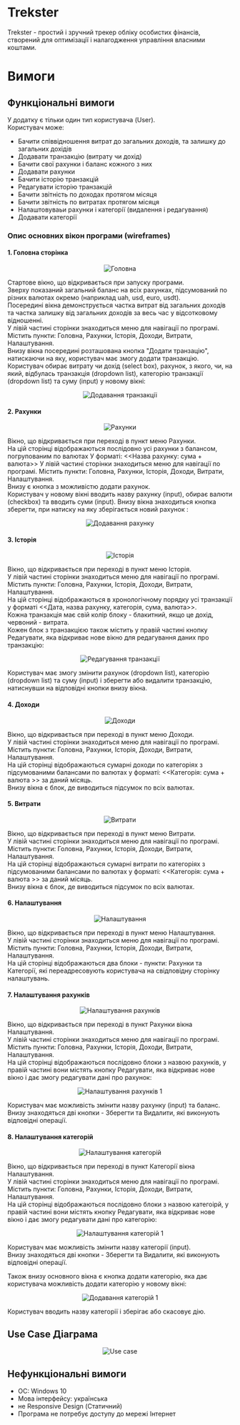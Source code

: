 # Trekster

Trekster - простий і зручний трекер обліку особистих фінансів, створений для оптимізації і налагодження управління власними коштами.

# Вимоги

## Функціональні вимоги

У додатку є тільки один тип користувача (User).  
Користувач може:
- Бачити співвідношення витрат до загальних доходів, та залишку до загальних дохідів
- Додавати транзакцію (витрату чи дохід)
- Бачити свої рахунки і баланс кожного з них
- Додавати рахунки
- Бачити історію транзакцій
- Редагувати історію транзакцій
- Бачити звітність по доходах протягом місяця
- Бачити звітність по витратах протягом місяця
- Налаштовуваьи рахунки і категорії (видалення і редагування)
- Додавати категорії

### Опис основних вікон програми (wireframes)

#### 1. Головна сторінка

<p align="center">
	<img src="https://github.com/yvoznyak/Trekster/blob/main/images/main.jpg" alt="Головна"/>
</p>

Стартове вікно, що відкривається при запуску програми.  
Зверху показаний загальний баланс на всіх рахунках, підсумований по різних валютах окремо (наприклад uah, usd, euro, usdt).  
Посередині вікна демонструється частка витрат від загальних доходів та частка залишку від загальних доходів за весь час у відсотковому відношенні.  
У лівій частині сторінки знаходиться меню для навігації по програмі. Містить пункти: Головна, Рахунки, Історія, Доходи, Витрати, Налаштування.  
Внизу вікна посередині розташована кнопка "Додати транзацію", натискаючи на яку, користувач має змогу додати транзакцію.  
Користувач обирає витрату чи дохід (select box), рахунок, з якого, чи, на який, відбулась транзакція (dropdown list), категорію транзакції (dropdown list) та суму (input) у новому вікні:

<p align="center">
	<img src="https://github.com/yvoznyak/Trekster/blob/main/images/add%20trans.jpg" alt="Додавання транзакції"/>
</p>

#### 2. Рахунки

<p align="center">
	<img src="https://github.com/yvoznyak/Trekster/blob/main/images/accounts.jpg" alt="Рахунки"/>
</p>

Вікно, що відкривається при переході в пункт меню Рахунки.  
На цій сторінці відображаються послідовно усі рахунки з балансом, погрупованим по валютах У форматі: <<Назва рахунку: сума + валюта>>
У лівій частині сторінки знаходиться меню для навігації по програмі. Містить пункти: Головна, Рахунки, Історія, Доходи, Витрати, Налаштування.  
Внизу є кнопка з можливістю додати рахунок.  
Користувач у новому вікні вводить назву рахунку (input), обирає валюти (checkbox) та вводить суми (input). Внизу вікна знаходиться кнопка зберегти, при натиску на яку зберігається новий рахунок :

<p align="center">
	<img src="https://github.com/yvoznyak/Trekster/blob/main/images/add%20account.jpg" alt="Додавання рахунку"/>
</p>

#### 3. Історія

<p align="center">
	<img src="https://github.com/yvoznyak/Trekster/blob/main/images/history.jpg" alt="Історія"/>
</p>

Вікно, що відкривається при переході в пункт меню Історія.  
У лівій частині сторінки знаходиться меню для навігації по програмі. Містить пункти: Головна, Рахунки, Історія, Доходи, Витрати, Налаштування.  
На цій сторінці відображаються в хронологічному порядку усі транзакції у форматі <<Дата, назва рахунку, категорія, сума, валюта>>.  
Кожна транзакція має свій колір блоку - блакитний, якщо це дохід, червоний - витрата.  
Кожен блок з транзакцією також містить у правій частині кнопку Редагувати, яка відкриває нове вікно для редагування даних про транзакцію:

<p align="center">
	<img src="https://github.com/yvoznyak/Trekster/blob/main/images/edit%20trans%201.jpg" alt="Редагування транзакції"/>
</p>

Користувач має змогу змінити рахунок (dropdown list), категорію (dropdown list) та суму (input) і зберегти або видалити транзакцію, натиснувши на відповідні кнопки внизу вікна.

#### 4. Доходи  

<p align="center">
	<img src="https://github.com/yvoznyak/Trekster/blob/main/images/profit.jpg" alt="Доходи"/>
</p>

Вікно, що відкривається при переході в пункт меню Доходи.  
У лівій частині сторінки знаходиться меню для навігації по програмі. Містить пункти: Головна, Рахунки, Історія, Доходи, Витрати, Налаштування.  
На цій сторінці відображаються сумарні доходи по категоріях з підсумованими балансами по валютах у форматі: <<Категорія: сума + валюта >> за даний місяць.  
Внизу вікна є блок, де виводиться підсумок по всіх валютах.   

#### 5. Витрати  

<p align="center">
	<img src="https://github.com/yvoznyak/Trekster/blob/main/images/expense.jpg" alt="Витрати"/>
</p>

Вікно, що відкривається при переході в пункт меню Витрати.  
У лівій частині сторінки знаходиться меню для навігації по програмі. Містить пункти: Головна, Рахунки, Історія, Доходи, Витрати, Налаштування.  
На цій сторінці відображаються сумарні витрати по категоріях з підсумованими балансами по валютах у форматі: <<Категорія: сума + валюта >> за даний місяць.  
Внизу вікна є блок, де виводиться підсумок по всіх валютах.   

#### 6. Налаштування  

<p align="center">
	<img src="https://github.com/yvoznyak/Trekster/blob/main/images/settings%20main.jpg" alt="Налаштування"/>
</p>

Вікно, що відкривається при переході в пункт меню Налаштування.  
У лівій частині сторінки знаходиться меню для навігації по програмі. Містить пункти: Головна, Рахунки, Історія, Доходи, Витрати, Налаштування.  
На цій сторінці відображаються два блоки - пункти: Рахунки та Категорії, які переадресовують користувача на свідповідну сторінку налаштувань.

#### 7. Налаштування рахунків   

<p align="center">
	<img src="https://github.com/yvoznyak/Trekster/blob/main/images/settings%20acc.jpg" alt="Налаштування рахунків"/>
</p>

Вікно, що відкривається при переході в пункт Рахунки вікна Налаштування.  
У лівій частині сторінки знаходиться меню для навігації по програмі. Містить пункти: Головна, Рахунки, Історія, Доходи, Витрати, Налаштування.  
На цій сторінці відображаються послідовно блоки з назвою рахунків, у правій частині вони містять кнопку Редагувати, яка відкриває нове вікно і дає змогу редагувати дані про рахунок:

<p align="center">
	<img src="https://github.com/yvoznyak/Trekster/blob/main/images/edit%20acc.jpg" alt="Налаштування рахунків 1"/>
</p>

Користувач має можливість змінити назву рахунку (input) та баланс.  
Внизу знаходяться дві кнопки - Зберегти та Видалити, які виконують відповідні операції.

#### 8. Налаштування категорій   

<p align="center">
	<img src="https://github.com/yvoznyak/Trekster/blob/main/images/settings%20cat.jpg" alt="Налаштування категорій"/>
</p>

Вікно, що відкривається при переході в пункт Категорії вікна Налаштування.  
У лівій частині сторінки знаходиться меню для навігації по програмі. Містить пункти: Головна, Рахунки, Історія, Доходи, Витрати, Налаштування.  
На цій сторінці відображаються послідовно блоки з назвою категоірй, у правій частині вони містять кнопку Редагувати, яка відкриває нове вікно і дає змогу редагувати дані про категорію:

<p align="center">
	<img src="https://github.com/yvoznyak/Trekster/blob/main/images/settings%20cat%201.jpg" alt="Налаштування категорій 1"/>
</p>

Користувач має можливість змінити назву категорії (input).  
Внизу знаходяться дві кнопки - Зберегти та Видалити, які виконують відповідні операції.  

Також внизу основного вікна є кнопка додати категорію, яка дає користувача можливість додати категорію у новому вікні:

<p align="center">
	<img src="https://github.com/yvoznyak/Trekster/blob/main/images/add%20cat.jpg" alt="Додавання категорій 1"/>
</p>

Користувач вводить назву категорії і зберігає або скасовує дію.

## Use Case Діаграма

<p align="center">
	<img src="https://github.com/yvoznyak/Trekster/blob/main/images/use%20case.jpg" alt="Use case"/>
</p>


## Нефункціональні вимоги
- OC: Windows 10
- Мова інтерфейсу: українська
- не Responsive Design (Статичний)
- Програма не потребує доступу до мережі Інтернет
